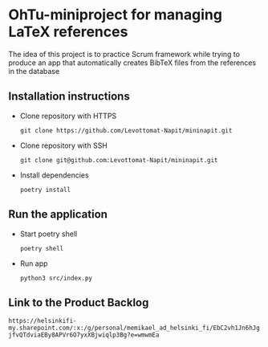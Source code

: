 # OhTu-miniproject for managing LaTeX references

The idea of this project is to practice Scrum framework while trying to produce an app that automatically creates BibTeX files from the references in the database

## Installation instructions

- Clone repository with HTTPS

  ```git clone https://github.com/Levottomat-Napit/mininapit.git```

- Clone repository with SSH

  ```git clone git@github.com:Levottomat-Napit/mininapit.git```

- Install dependencies

  ```poetry install```

## Run the application

- Start poetry shell

  ```poetry shell```

- Run app

  ```python3 src/index.py```

## Link to the Product Backlog

  ```https://helsinkifi-my.sharepoint.com/:x:/g/personal/memikael_ad_helsinki_fi/EbC2vh1Jn6hJgjfvQTdviaEBy8APVr6O7yxXBjwiqlp3Bg?e=wmwmEa```
